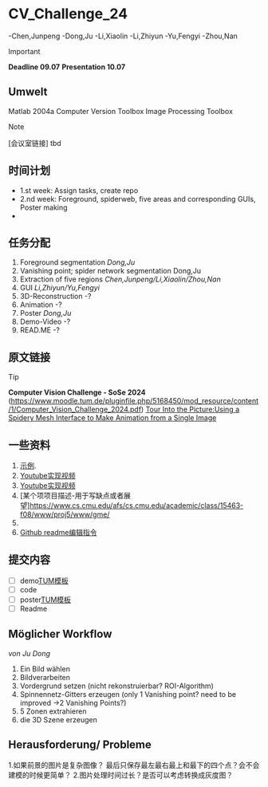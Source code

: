 # CV_Challenge_24
-Chen,Junpeng
-Dong,Ju
-Li,Xiaolin
-Li,Zhiyun
-Yu,Fengyi
-Zhou,Nan

> [!IMPORTANT]
> **Deadline 09.07**
> **Presentation 10.07**


## Umwelt 
Matlab 2004a
Computer Version Toolbox
Image Processing Toolbox

> [!NOTE]
> [会议室链接] tbd
>
## 时间计划
- 1.st week: Assign tasks, create repo
- 2.nd week: Foreground, spiderweb, five areas and corresponding GUIs, Poster making
- 

## 任务分配
1. Foreground segmentation  _Dong,Ju_
2. Vanishing point; spider network segmentation Dong,Ju
3. Extraction of five regions _Chen,Junpeng/Li,Xiaolin/Zhou,Nan_
4. GUI _Li,Zhiyun/Yu,Fengyi_
5. 3D-Reconstruction -?
6. Animation -?
7. Poster _Dong,Ju_
8. Demo-Video -?
9. READ.ME -?


## 原文链接
> [!TIP]
> **Computer Vision Challenge - SoSe 2024** (https://www.moodle.tum.de/pluginfile.php/5168450/mod_resource/content/1/Computer_Vision_Challenge_2024.pdf)
> [Tour Into the Picture:Using a Spidery Mesh Interface to Make Animation from a Single Image](http://graphics.cs.cmu.edu/courses/15-463/2011_fall/Papers/TIP.pdf)

## 一些资料
1. [示例](https://github.com/yli262/tour-into-the-picture).
2. [Youtube实现视频](https://www.youtube.com/watch?v=44V9I7Nrjw4)
3. [Youtube实现视频](https://www.youtube.com/watch?v=0lyFixtyvbs&t=8s])
4. [某个项项目描述-用于写缺点或者展望]https://www.cs.cmu.edu/afs/cs.cmu.edu/academic/class/15463-f08/www/proj5/www/gme/
5. 
7. [Github readme编辑指令](https://docs.github.com/zh/get-started/writing-on-github/getting-started-with-writing-and-formatting-on-github/basic-writing-and-formatting-syntax)

## 提交内容
- [ ] demo[TUM模板](https://portal.mytum.de/corporatedesign/index_html/vorlagen/index_videovorlagen)
- [ ] code
- [ ] poster[TUM模板](https://portal.mytum.de/corporatedesign/index_html/vorlagen/index_plakate)
- [ ] Readme

## Möglicher Workflow
_von Ju Dong_
1. Ein Bild wählen
2. Bildverarbeiten
3. Vordergrund setzen (nicht rekonstruierbar? ROI-Algorithm) 
4. Spinnennetz-Gitters erzeugen (only 1 Vanishing point? need to be improved ->2 Vanishing Points?)
5. 5 Zonen extrahieren 
6. die 3D Szene erzeugen

## Herausforderung/ Probleme
1.如果前景的图片是复杂图像？ 最后只保存最左最右最上和最下的四个点？会不会建模的时候更简单？
2.图片处理时间过长？是否可以考虑转换成灰度图？


